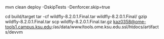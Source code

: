 mvn clean deploy -DskipTests -Denforcer.skip=true

cd build/target
tar -cf wildfly-8.2.0.1.Final.tar wildfly-8.2.0.1.Final/
gzip wildfly-8.2.0.1.Final.tar
scp wildfly-8.2.0.1.Final.tar.gz kaz0358@ome-tools1.campus.ksu.edu:/as/data/www/tools.ome.ksu.edu.ssl/htdocs/artifacts/devvm
